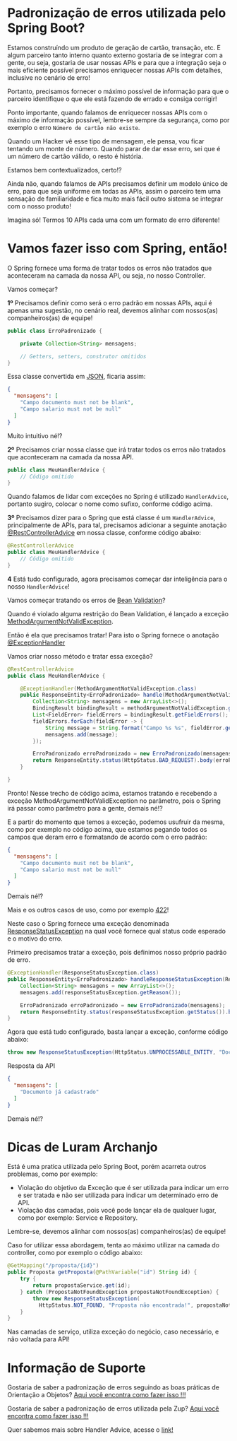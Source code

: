 # Padronização de erros utilizada pelo Spring Boot?

Estamos construíndo um produto de geração de cartão, transação, etc. E algum parceiro tanto interno quanto externo gostaria 
de se integrar com a gente, ou seja, gostaria de usar nossas APIs e para que a integração seja o mais eficiente possível 
precisamos enriquecer nossas APIs com detalhes, inclusive no cenário de erro!

Portanto, precisamos fornecer o máximo possível de informação para que o parceiro identifique o que ele 
está fazendo de errado e consiga corrigir!

Ponto importante, quando falamos de enriquecer nossas APIs com o máximo de informação possível, lembre-se sempre da 
segurança, como por exemplo o erro `Número de cartão não existe`.

Quando um Hacker vê esse tipo de mensagem, ele pensa, vou ficar tentando um monte de número. Quando parar de dar esse 
erro, sei que é um número de cartão válido, o resto é história.

Estamos bem contextualizados, certo!?

Ainda não, quando falamos de APIs precisamos definir um modelo único de erro, para que seja uniforme em todas as APIs, 
assim o parceiro tem uma sensação de familiaridade e fica muito mais fácil outro sistema se integrar com o nosso produto!

Imagina só! Termos 10 APIs cada uma com um formato de erro diferente!

# Vamos fazer isso com Spring, então!
  
O Spring fornece uma forma de tratar todos os erros não tratados que aconteceram na camada da nossa API, ou seja, no 
nosso Controller.

Vamos começar?

**1º** Precisamos definir como será o erro padrão em nossas APIs, aqui é apenas uma sugestão, no cenário real, devemos alinhar 
com nossos(as) companheiros(as) de equipe!

```java
public class ErroPadronizado {

    private Collection<String> mensagens;

    // Getters, setters, construtor omitidos
}
```

Essa classe convertida em [JSON](https://www.json.org/json-en.html), ficaria assim:

```json
{
  "mensagens": [
    "Campo documento must not be blank",
    "Campo salario must not be null"
  ]
}
```

Muito intuitivo né!?

**2º** Precisamos criar nossa classe que irá tratar todos os erros não tratados que aconteceram na camada da nossa API.

```java
public class MeuHandlerAdvice {
    // Código omitido
}
```

Quando falamos de lidar com exceções no Spring é utilizado `HandlerAdvice`, portanto sugiro, colocar o nome como sufixo, 
conforme código acima.

**3º** Precisamos dizer para o Spring que está classe é um `HandlerAdvice`, principalmente de APIs, para tal, precisamos 
adicionar a seguinte anotação [@RestControllerAdvice](https://docs.spring.io/spring/docs/current/javadoc-api/org/springframework/web/bind/annotation/RestControllerAdvice.html) 
em nossa classe, conforme código abaixo:

```java
@RestControllerAdvice
public class MeuHandlerAdvice {
    // Código omitido
}
```

**4** Está tudo configurado, agora precisamos começar dar inteligência para o nosso `HandlerAdvice`!

Vamos começar tratando os erros de [Bean Validation](../informacao_suporte/bean-validation.md)?

Quando é violado alguma restrição do Bean Validation, é lançado a exceção [MethodArgumentNotValidException](https://docs.spring.io/spring-framework/docs/current/javadoc-api/org/springframework/web/bind/MethodArgumentNotValidException.html).

Então é ela que precisamos tratar! Para isto o Spring fornece o anotação [@ExceptionHandler](https://docs.spring.io/spring-framework/docs/current/javadoc-api/org/springframework/web/bind/annotation/ExceptionHandler.html)

Vamos criar nosso método e tratar essa exceção?

```java
@RestControllerAdvice
public class MeuHandlerAdvice {

    @ExceptionHandler(MethodArgumentNotValidException.class)
    public ResponseEntity<ErroPadronizado> handle(MethodArgumentNotValidException methodArgumentNotValidException) {
        Collection<String> mensagens = new ArrayList<>();
        BindingResult bindingResult = methodArgumentNotValidException.getBindingResult();
        List<FieldError> fieldErrors = bindingResult.getFieldErrors();
        fieldErrors.forEach(fieldError -> {
            String message = String.format("Campo %s %s", fieldError.getField(), fieldError.getDefaultMessage());
            mensagens.add(message);
        });

        ErroPadronizado erroPadronizado = new ErroPadronizado(mensagens);
        return ResponseEntity.status(HttpStatus.BAD_REQUEST).body(erroPadronizado);
    }

}
```

Pronto! Nesse trecho de código acima, estamos tratando e recebendo a exceção MethodArgumentNotValidException no parâmetro, 
pois o Spring irá passar como parâmetro para a gente, demais né!?

E a partir do momento que temos a exceção, podemos usufruir da mesma, como por exemplo no código acima, que estamos 
pegando todos os campos que deram erro e formatando de acordo com o erro padrão:

```json
{
  "mensagens": [
    "Campo documento must not be blank",
    "Campo salario must not be null"
  ]
}
```

Demais né!?

Mais e os outros casos de uso, como por exemplo [422](../informacao_suporte/rest-422.md)!

Neste caso o Spring fornece uma exceção denominada [ResponseStatusException](https://docs.spring.io/spring-framework/docs/current/javadoc-api/org/springframework/web/server/ResponseStatusException.html) 
na qual você fornece qual status code esperado e o motivo do erro.

Primeiro precisamos tratar a exceção, pois definimos nosso próprio padrão de erro.

```java
@ExceptionHandler(ResponseStatusException.class)
public ResponseEntity<ErroPadronizado> handleResponseStatusException(ResponseStatusException responseStatusException) {
    Collection<String> mensagens = new ArrayList<>();
    mensagens.add(responseStatusException.getReason());

    ErroPadronizado erroPadronizado = new ErroPadronizado(mensagens);
    return ResponseEntity.status(responseStatusException.getStatus()).body(erroPadronizado);
}
```

Agora que está tudo configurado, basta lançar a exceção, conforme código abaixo:

```java
throw new ResponseStatusException(HttpStatus.UNPROCESSABLE_ENTITY, "Documento já cadastrado");
```

Resposta da API

```json
{
  "mensagens": [
    "Documento já cadastrado"
  ]
}
```

Demais né!?

# Dicas de Luram Archanjo

Está é uma pratica utilizada pelo Spring Boot, porém acarreta outros problemas, como por exemplo:

- Violação do objetivo da Exceção que é ser utilizada para indicar um erro e ser tratada e não ser utilizada para indicar 
um determinado erro de API.
- Violação das camadas, pois você pode lançar ela de qualquer lugar, como por exemplo: Service e Repository.

Lembre-se, devemos alinhar com nossos(as) companheiros(as) de equipe!

Caso for utilizar essa abordagem, tenta ao máximo utilizar na camada do controller, como por exemplo o código abaixo:

```java
@GetMapping("/proposta/{id}")
public Proposta getProposta(@PathVariable("id") String id) {
    try {
        return propostaService.get(id);
    } catch (PropostaNotFoundException propostaNotFoundException) {
        throw new ResponseStatusException(
          HttpStatus.NOT_FOUND, "Proposta não encontrada!", propostaNotFoundException);
    }
}
```

Nas camadas de serviço, utiliza exceção do negócio, caso necessário, e não voltada para API!

# Informação de Suporte

Gostaria de saber a padronização de erros seguindo as boas práticas de Orientação a Objetos? [Aqui você encontra como fazer isso !!!](error-object-oriented.md)

Gostaria de saber a padronização de erros utilizada pela Zup? [Aqui você encontra como fazer isso !!!](../informacao_suporte/error-zup.md)

Quer sabemos mais sobre Handler Advice, acesse o [link!](https://spring.io/blog/2013/11/01/exception-handling-in-spring-mvc)